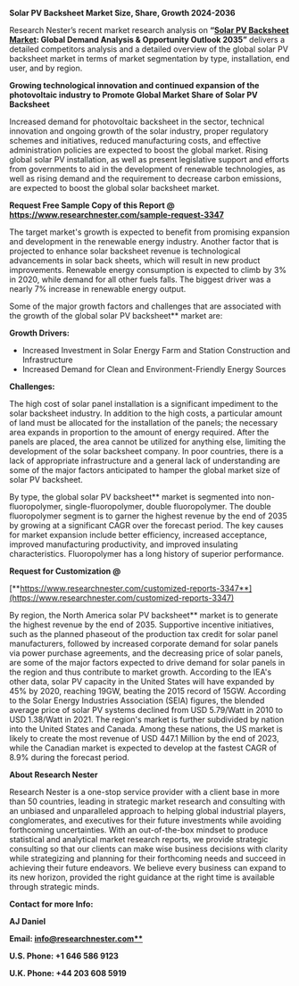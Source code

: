 ﻿**Solar PV Backsheet Market Size, Share, Growth 2024-2036**

Research Nester’s recent market research analysis on **“[Solar PV Backsheet Market](https://www.researchnester.com/reports/solar-pv-backsheet-market/3347): Global Demand Analysis & Opportunity Outlook 2035”** delivers a detailed competitors analysis and a detailed overview of the global solar PV backsheet market in terms of market segmentation by type, installation, end user, and by region. 

**Growing technological innovation and continued expansion of the photovoltaic industry to Promote Global Market Share of Solar PV Backsheet**

Increased demand for photovoltaic backsheet in the sector, technical innovation and ongoing growth of the solar industry, proper regulatory schemes and initiatives, reduced manufacturing costs, and effective administration policies are expected to boost the global market. Rising global solar PV installation, as well as present legislative support and efforts from governments to aid in the development of renewable technologies, as well as rising demand and the requirement to decrease carbon emissions, are expected to boost the global solar backsheet market. 

<a name="_hlk168911023"></a><a name="_hlk168911453"></a>**Request Free Sample Copy of this Report @ <https://www.researchnester.com/sample-request-3347>** 

The target market's growth is expected to benefit from promising expansion and development in the renewable energy industry. Another factor that is projected to enhance solar backsheet revenue is technological advancements in solar back sheets, which will result in new product improvements. Renewable energy consumption is expected to climb by 3% in 2020, while demand for all other fuels falls. The biggest driver was a nearly 7% increase in renewable energy output.

Some of the major growth factors and challenges that are associated with the growth of the global solar PV backsheet** market are:

**Growth Drivers:**

- Increased Investment in Solar Energy Farm and Station Construction and Infrastructure
- Increased Demand for Clean and Environment-Friendly Energy Sources

**Challenges:**

The high cost of solar panel installation is a significant impediment to the solar backsheet industry. In addition to the high costs, a particular amount of land must be allocated for the installation of the panels; the necessary area expands in proportion to the amount of energy required. After the panels are placed, the area cannot be utilized for anything else, limiting the development of the solar backsheet company. In poor countries, there is a lack of appropriate infrastructure and a general lack of understanding are some of the major factors anticipated to hamper the global market size of solar PV backsheet.

By type, the global solar PV backsheet** market is segmented into non-fluoropolymer, single-fluoropolymer, double fluoropolymer. The double fluoropolymer segment is to garner the highest revenue by the end of 2035 by growing at a significant CAGR over the forecast period. The key causes for market expansion include better efficiency, increased acceptance, improved manufacturing productivity, and improved insulating characteristics. Fluoropolymer has a long history of superior performance.

**Request for Customization @**

[**https://www.researchnester.com/customized-reports-3347**](https://www.researchnester.com/customized-reports-3347)

By region, the North America solar PV backsheet** market is to generate the highest revenue by the end of 2035. Supportive incentive initiatives, such as the planned phaseout of the production tax credit for solar panel manufacturers, followed by increased corporate demand for solar panels via power purchase agreements, and the decreasing price of solar panels, are some of the major factors expected to drive demand for solar panels in the region and thus contribute to market growth. According to the IEA's other data, solar PV capacity in the United States will have expanded by 45% by 2020, reaching 19GW, beating the 2015 record of 15GW. According to the Solar Energy Industries Association (SEIA) figures, the blended average price of solar PV systems declined from USD 5.79/Watt in 2010 to USD 1.38/Watt in 2021. The region's market is further subdivided by nation into the United States and Canada. Among these nations, the US market is likely to create the most revenue of USD 447.1 Million by the end of 2023, while the Canadian market is expected to develop at the fastest CAGR of 8.9% during the forecast period.

<a name="_hlk168910495"></a>**About Research Nester**

Research Nester is a one-stop service provider with a client base in more than 50 countries, leading in strategic market research and consulting with an unbiased and unparalleled approach to helping global industrial players, conglomerates, and executives for their future investments while avoiding forthcoming uncertainties. With an out-of-the-box mindset to produce statistical and analytical market research reports, we provide strategic consulting so that our clients can make wise business decisions with clarity while strategizing and planning for their forthcoming needs and succeed in achieving their future endeavors. We believe every business can expand to its new horizon, provided the right guidance at the right time is available through strategic minds.

**Contact for more Info:**

**AJ Daniel**

**Email: [info@researchnester.com**](mailto:info@researchnester.com)**

**U.S. Phone: +1 646 586 9123** 

**U.K. Phone: +44 203 608 5919**
